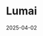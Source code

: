 ---  
layout: startup_page  
title: "Lumai"  
id: "lumai.ai"  
permalink: "/lumailumai.ai04022025/"  
website: "https://lumai.ai/"  
funding_round: ""  
funding_amount: "$10M"  
investors: "Constructor Capital, IP Group, PhotonVentures, Journey Ventures, LIFTT, Qubits Ventures, State Farm Ventures, TIS Inc"  
about: "Lumai is an AI optical processing startup that accelerates large language models (LLMs) and other transformer-based AI by using optical processing to overcome the scalability challenges of traditional silicon-based computing. Its technology processes AI's core arithmetic operations within optical beams, delivering significantly higher performance and lower power consumption compared to existing solutions."  
markets: "AI, Optical Computing"  
hq: "Oxford, England, United Kingdom"  
founded_year: "2021"  
linkedin: "https://www.linkedin.com/company/lumaitech"  
twitter: ""  
instagram: ""  
facebook: ""  
crunchbase: ""  
pitchbook: "https://pitchbook.com/profiles/company/519956-38"  

date_display: "02-Apr-2025"  
date: "2025-04-02"

# SEO Optimization  
meta_title: "Lumai -  Funding ($10M)"  
meta_description: "Lumai, Lumai is an AI optical processing startup that accelerates large language models (LLMs) and other transformer-based AI by using optical processing to ..."  
meta_keywords: "Lumai, AI, Optical Computing,  funding"  
canonical_url: "https://startup.projectstartups.com/lumailumai.ai04022025/"  
---